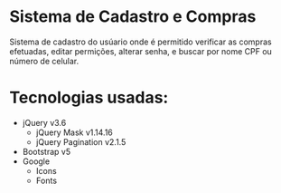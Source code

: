 # Sistema de Cadastro e Compras

Sistema de cadastro do usúario onde é permitido verificar as compras efetuadas, editar permições, alterar senha, e buscar por nome CPF ou número de celular.

# Tecnologias usadas:

- jQuery v3.6
  - jQuery Mask v1.14.16
  - jQuery Pagination v2.1.5
- Bootstrap v5
- Google
  - Icons
  - Fonts
